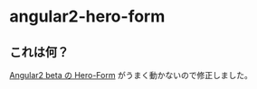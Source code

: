 # angular2-hero-form

## これは何？
[Angular2 beta の Hero-Form](https://angular.io/docs/js/latest/guide/forms.html) がうまく動かないので修正しました。
